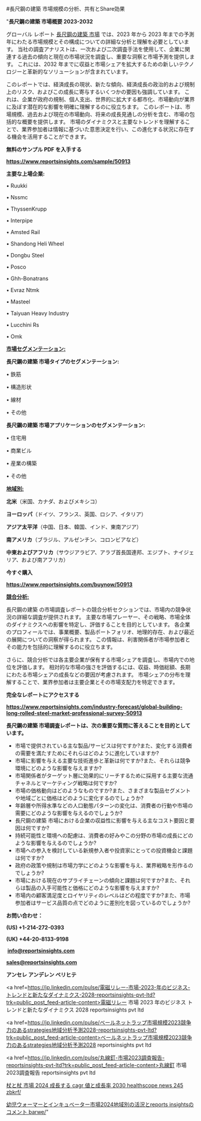 #長尺鋼の建築 市場規模の分析、共有とShare効果

"<strong>長尺鋼の建築 市場概要 2023-2032</strong>

グローバル レポート <a href=https://www.reportsinsights.com/sample/50913>長尺鋼の建築 市場</a> では、2023 年から 2023 年までの予測年にわたる市場規模とその構成についての詳細な分析と理解を必要としています。 当社の調査アナリストは、一次および二次調査手法を使用して、企業に関連する過去の傾向と現在の市場状況を調査し、重要な洞察と市場予測を提供します。 これには、2032 年までに収益と市場シェアを拡大​​するための新しいテクノロジーと革新的なソリューションが含まれています。

このレポートでは、経済成長の現状、新たな傾向、経済成長の政治的および規制上のリスク、およびこの成長に寄与するいくつかの要因も強調しています。 これは、企業が政府の規制、個人支出、世界的に拡大する都市化、市場動向が業界に及ぼす潜在的な影響を明確に理解するのに役立ちます。 このレポートは、市場規模、過去および現在の市場動向、将来の成長見通しの分析を含む、市場の包括的な概要を提供します。 市場のダイナミクスと主要なトレンドを理解することで、業界参加者は情報に基づいた意思決定を行い、この進化する状況に存在する機会を活用することができます。

<strong><b>無料のサンプル PDF を入手する</b></strong>

<a href=https://www.reportsinsights.com/sample/50913><strong><u>https://www.reportsinsights.com/sample/50913</u></strong></a>

<strong>主要な上場企業:</strong>

• Ruukki

• Nssmc

• ThyssenKrupp

• Interpipe

• Amsted Rail

• Shandong Heli Wheel

• Dongbu Steel

• Posco

• Ghh-Bonatrans

• Evraz Ntmk

• Masteel

• Taiyuan Heavy Industry

• Lucchini Rs

• Omk

<strong><u>市場セグメンテーション</u></strong><strong><u>:</u></strong>

<strong>長尺鋼の建築 市場タイプのセグメンテーション:</strong>

• 鉄筋

• 構造形状

• 線材

• その他

<strong>長尺鋼の建築 市場アプリケーションのセグメンテーション:</strong>

• 住宅用

• 商業ビル

• 産業の構築

• その他

<strong><u>地域別</u></strong><strong><u>:</u></strong>

<strong>北米</strong>（米国、カナダ、およびメキシコ）

<strong>ヨーロッパ</strong>（ドイツ、フランス、英国、ロシア、イタリア）

<strong>アジア太平洋</strong>（中国、日本、韓国、インド、東南アジア）

<strong>南アメリカ</strong>（ブラジル、アルゼンチン、コロンビアなど）

<strong>中東およびアフリカ</strong>（サウジアラビア、アラブ首長国連邦、エジプト、ナイジェリア、および南アフリカ）

<strong>今すぐ購入</strong>

<a href=https://www.reportsinsights.com/buynow/50913><strong><u>https://www.reportsinsights.com/buynow/50913</u></strong></a>

<strong><u>競合分析:</u></strong>

長尺鋼の建築 の市場調査レポートの競合分析セクションでは、市場内の競争状況の詳細な調査が提供されます。 主要な市場プレーヤー、その戦略、市場全体のダイナミクスへの影響を特定し、評価することを目的としています。 各企業のプロフィールでは、事業概要、製品ポートフォリオ、地理的存在、および最近の展開についての洞察が得られます。 この情報は、利害関係者が市場参加者とその能力を包括的に理解するのに役立ちます。

さらに、競合分析では各主要企業が保有する市場シェアを調査し、市場内での地位を評価します。 相対的な市場の強さを評価するには、収益、時価総額、長期にわたる市場シェアの成長などの要因が考慮されます。 市場シェアの分布を理解することで、業界参加者は主要企業とその市場支配力を特定できます。

<strong>完全なレポートにアクセスする</strong>

<a href=https://www.reportsinsights.com/industry-forecast/global-building-long-rolled-steel-market-professional-survey-50913><strong><u><b>https://www.reportsinsights.com/industry-forecast/global-building-long-rolled-steel-market-professional-survey-50913</b></u></strong></a>

<strong><b>長尺鋼の建築 市場調査レポートは、次の重要な質問に答えることを目的としています。</b></strong>
<ul>
  <li>市場で提供されている主な製品/サービスは何ですか?また、変化する消費者の需要を満たすためにそれらはどのように進化していますか?</li>
  <li>市場に影響を与える主要な技術進歩と革新は何ですか?また、それらは競争環境にどのような影響を与えますか?</li>
  <li>市場関係者がターゲット層に効果的にリーチするために採用する主要な流通チャネルとマーケティング戦略は何ですか?</li>
  <li>市場の価格動向はどのようなものですか?また、さまざまな製品セグメントや地域ごとに価格はどのように変化するのでしょうか?</li>
  <li>年齢層や所得水準などの人口動態パターンの変化は、消費者の行動や市場の需要にどのような影響を与えるのでしょうか?</li>
  <li>長尺鋼の建築 市場における企業の収益性に影響を与える主なコスト要因と要因は何ですか?</li>
  <li>持続可能性と環境への配慮は、消費者の好みやこの分野の市場の成長にどのような影響を与えるのでしょうか?</li>
  <li>市場への参入を検討している新規参入者や投資家にとっての投資機会と課題は何ですか?</li>
  <li>政府の政策や規制は市場力学にどのような影響を与え、業界戦略を形作るのでしょうか?</li>
  <li>市場における現在のサプライチェーンの傾向と課題は何ですか?また、それらは製品の入手可能性と価格にどのような影響を与えますか?</li>
  <li>市場内の顧客満足度とロイヤリティのレベルはどの程度ですか?また、市場参加者はサービス品質の点でどのように差別化を図っているのでしょうか?</li>
</ul>
<strong>お問い合わせ：</strong>

<strong>(US) +1-214-272-0393</strong>

<strong>(UK) +44-20-8133-9198</strong>

<strong> </strong><a href=info@reportsinsights.com><strong><u>info@reportsinsights.com</u></strong></a>

<a href=sales@reportsinsights.com><strong><u>sales@reportsinsights.com</u></strong></a>

<strong>アンセレ アンデレン ベリヒテ</strong>

<a href=https://jp.linkedin.com/pulse/電磁リレー-市場-2023-年のビジネス-トレンドと新たなダイナミクス-2028-reportsinsights-pvt-ltd?trk=public_post_feed-article-content>電磁リレー 市場 2023 年のビジネス トレンドと新たなダイナミクス 2028 reportsinsights pvt ltd</a>

<a href=https://jp.linkedin.com/pulse/ベールネットラップ市場規模2023競争力のあるstrategies地域分析予測2028-reportsinsights-pvt-ltd?trk=public_post_feed-article-content>ベールネットラップ市場規模2023競争力のあるstrategies地域分析予測2028 reportsinsights pvt ltd</a>

<a href=https://jp.linkedin.com/pulse/丸線釘-市場2023調査報告-reportsinsights-pvt-ltd?trk=public_post_feed-article-content>丸線釘 市場2023調査報告 reportsinsights pvt ltd</a>

<a href=https://www.linkedin.com/pulse/杖と杖-市場-2024-成長する-cagr-値と成長率-2030-healthscope-news-245-zbkrf/>杖と杖 市場 2024 成長する cagr 値と成長率 2030 healthscope news 245 zbkrf/</a>

<a href=https://www.linkedin.com/pulse/幼児ウォーマーとインキュベーター市場2024地域別の活況とreports-insightsのコメント-barwe/>幼児ウォーマーとインキュベーター市場2024地域別の活況とreports insightsのコメント barwe/</a>"
